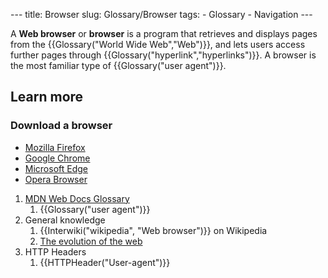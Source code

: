--- title: Browser slug: Glossary/Browser tags: - Glossary - Navigation ---

A **Web browser** or **browser** is a program that retrieves and displays pages from the {{Glossary("World Wide Web","Web")}}, and lets users access further pages through {{Glossary("hyperlink","hyperlinks")}}. A browser is the most familiar type of {{Glossary("user agent")}}.

Learn more
----------

### Download a browser

-   [Mozilla Firefox](https://www.mozilla.org/en-US/firefox/)
-   [Google Chrome](https://www.google.com/chrome/)
-   [Microsoft Edge](https://www.microsoft.com/en-us/edge)
-   [Opera Browser](https://www.opera.com/)

1.  [MDN Web Docs Glossary](/en-US/docs/Glossary)
    1.  {{Glossary("user agent")}}
2.  General knowledge
    1.  {{Interwiki("wikipedia", "Web browser")}} on Wikipedia
    2.  [The evolution of the web](http://www.evolutionoftheweb.com/)
3.  HTTP Headers
    1.  {{HTTPHeader("User-agent")}}
